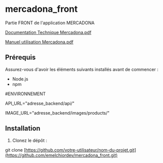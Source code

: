 # mercadona_front

Partie FRONT de l'application MERCADONA

[Documentation Technique Mercadona.pdf](https://github.com/emelchiordev/mercadona_front/files/11517382/Documentation.Technique.Mercadona.pdf)


[Manuel utilisation Mercadona.pdf](https://github.com/emelchiordev/mercadona_front/files/11517384/Manuel.utilisation.Mercadona.pdf)


## Prérequis

Assurez-vous d'avoir les éléments suivants installés avant de commencer :

- Node.js
- npm

#ENVIRONNEMENT

API_URL="adresse_backend/api/"

IMAGE_URL="adresse_backend/images/products/"

## Installation

1. Clonez le dépôt :

git clone [https://github.com/votre-utilisateur/nom-du-projet.git](https://github.com/emelchiordev/mercadona_front.git)

